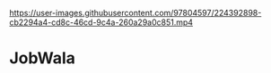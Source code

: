 


https://user-images.githubusercontent.com/97804597/224392898-cb2294a4-cd8c-46cd-9c4a-260a29a0c851.mp4


# JobWala
